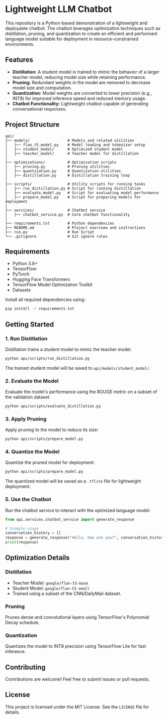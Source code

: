 # Lightweight LLM Chatbot

This repository is a Python-based demonstration of a lightweight and deployable chatbot. The chatbot leverages optimization techniques such as distillation, pruning, and quantization to create an efficient and performant language model suitable for deployment in resource-constrained environments.

## Features

- **Distillation:** A student model is trained to mimic the behavior of a larger teacher model, reducing model size while retaining performance.
- **Pruning:** Redundant weights in the model are removed to decrease model size and computation.
- **Quantization:** Model weights are converted to lower precision (e.g., INT8) for improved inference speed and reduced memory usage.
- **Chatbot Functionality:** Lightweight chatbot capable of generating conversational responses.

## Project Structure

```
api/
├── models/                 # Models and related utilities
│   ├── flan_t5_model.py    # Model loading and tokenizer setup
│   ├── student_model/      # Optimized student model
│   ├── teacher_model/      # Teacher model for distillation
│
├── optimizations/          # Optimization scripts
│   ├── pruning.py          # Pruning utilities
│   ├── quantization.py     # Quantization utilities
│   ├── distillation.py     # Distillation training loop
│
├── scripts/                # Utility scripts for running tasks
│   ├── run_distillation.py # Script for running distillation
│   ├── evaluate_model.py   # Script for evaluating model performance
│   ├── prepare_model.py    # Script for preparing models for deployment
│
├── services/               # Chatbot service
│   ├── chatbot_service.py  # Core chatbot functionality
│
├── requirements.txt        # Python dependencies
├── README.md               # Project overview and instructions
├── run.py                  # Run Script
└── .gitignore              # Git ignore rules
```

## Requirements

- Python 3.8+
- TensorFlow
- PyTorch
- Hugging Face Transformers
- TensorFlow Model Optimization Toolkit
- Datasets

Install all required dependencies using:

```bash
pip install -r requirements.txt
```

## Getting Started

### 1. Run Distillation
Distillation trains a student model to mimic the teacher model.

```bash
python api/scripts/run_distillation.py
```

The trained student model will be saved to `api/models/student_model/`.

### 2. Evaluate the Model
Evaluate the model's performance using the ROUGE metric on a subset of the validation dataset:

```bash
python api/scripts/evaluate_distillation.py
```

### 3. Apply Pruning
Apply pruning to the model to reduce its size:

```bash
python api/scripts/prepare_model.py
```

### 4. Quantize the Model
Quantize the pruned model for deployment:

```bash
python api/scripts/prepare_model.py
```

The quantized model will be saved as a `.tflite` file for lightweight deployment.

### 5. Use the Chatbot
Run the chatbot service to interact with the optimized language model:

```python
from api.services.chatbot_service import generate_response

# Example usage
conversation_history = []
response = generate_response("Hello, how are you?", conversation_history)
print(response)
```

## Optimization Details

### Distillation
- Teacher Model: `google/flan-t5-base`
- Student Model: `google/flan-t5-small`
- Trained using a subset of the CNN/DailyMail dataset.

### Pruning
Prunes dense and convolutional layers using TensorFlow's Polynomial Decay schedule.

### Quantization
Quantizes the model to INT8 precision using TensorFlow Lite for fast inference.

## Contributing
Contributions are welcome! Feel free to submit issues or pull requests.

## License
This project is licensed under the MIT License. See the `LICENSE` file for details.